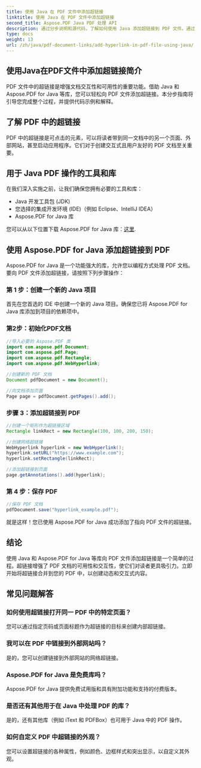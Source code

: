 ```yaml
---
title: 使用 Java 在 PDF 文件中添加超链接
linktitle: 使用 Java 在 PDF 文件中添加超链接
second_title: Aspose.PDF Java PDF 处理 API
description: 通过分步说明和源代码，了解如何使用 Java 添加超链接到 PDF 文件。通过交互性增强您的 PDF 文档。
type: docs
weight: 13
url: /zh/java/pdf-document-links/add-hyperlink-in-pdf-file-using-java/
---
```


## 使用Java在PDF文件中添加超链接简介

PDF 文件中的超链接是增强文档交互性和可用性的重要功能。借助 Java 和 Aspose.PDF for Java 等库，您可以轻松向 PDF 文件添加超链接。本分步指南将引导您完成整个过程，并提供代码示例和解释。

## 了解 PDF 中的超链接

PDF 中的超链接是可点击的元素，可以将读者带到同一文档中的另一个页面、外部网站，甚至启动应用程序。它们对于创建交互式且用户友好的 PDF 文档至关重要。

## 用于 Java PDF 操作的工具和库

在我们深入实施之前，让我们确保您拥有必要的工具和库：

- Java 开发工具包 (JDK)
- 您选择的集成开发环境 (IDE)（例如 Eclipse、IntelliJ IDEA）
- Aspose.PDF for Java 库

您可以从以下位置下载 Aspose.PDF for Java 库：[这里](https://releases.aspose.com/pdf/java/).

## 使用 Aspose.PDF for Java 添加超链接到 PDF

Aspose.PDF for Java 是一个功能强大的库，允许您以编程方式处理 PDF 文档。要向 PDF 文件添加超链接，请按照下列步骤操作：

### 第 1 步：创建一个新的 Java 项目

首先在您首选的 IDE 中创建一个新的 Java 项目。确保您已将 Aspose.PDF for Java 库添加到项目的依赖项中。

### 第2步：初始化PDF文档

```java
//导入必要的 Aspose.PDF 类
import com.aspose.pdf.Document;
import com.aspose.pdf.Page;
import com.aspose.pdf.Rectangle;
import com.aspose.pdf.WebHyperlink;

//创建新的 PDF 文档
Document pdfDocument = new Document();

//向文档添加页面
Page page = pdfDocument.getPages().add();
```

### 步骤 3：添加超链接到 PDF

```java
//创建一个矩形作为超链接区域
Rectangle linkRect = new Rectangle(100, 100, 200, 150);

//创建网络超链接
WebHyperlink hyperlink = new WebHyperlink();
hyperlink.setURL("https://www.example.com");
hyperlink.setRectangle(linkRect);

//添加超链接到页面
page.getAnnotations().add(hyperlink);
```

### 第 4 步：保存 PDF

```java
//保存 PDF 文档
pdfDocument.save("hyperlink_example.pdf");
```

就是这样！您已使用 Aspose.PDF for Java 成功添加了指向 PDF 文件的超链接。

## 结论

使用 Java 和 Aspose.PDF for Java 等库向 PDF 文件添加超链接是一个简单的过程。超链接增强了 PDF 文档的可用性和交互性，使它们对读者更具吸引力。立即开始将超链接合并到您的 PDF 中，以创建动态和交互式内容。

## 常见问题解答

### 如何使用超链接打开同一 PDF 中的特定页面？

您可以通过指定页码或页面标题作为超链接的目标来创建内部超链接。

### 我可以在 PDF 中链接到外部网站吗？

是的，您可以创建链接到外部网站的网络超链接。

### Aspose.PDF for Java 是免费库吗？

Aspose.PDF for Java 提供免费试用版和具有附加功能和支持的付费版本。

### 是否还有其他用于在 Java 中处理 PDF 的库？

是的，还有其他库（例如 iText 和 PDFBox）也可用于 Java 中的 PDF 操作。

### 如何自定义 PDF 中超链接的外观？

您可以设置超链接的各种属性，例如颜色、边框样式和突出显示，以自定义其外观。